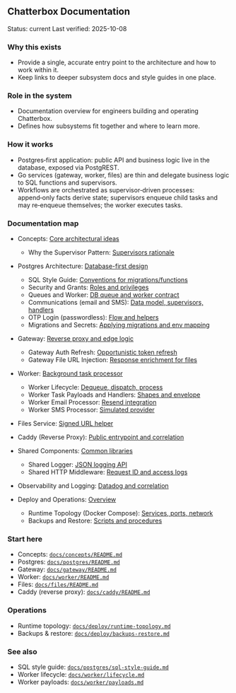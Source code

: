 ## Chatterbox Documentation

Status: current
Last verified: 2025-10-08

### Why this exists

- Provide a single, accurate entry point to the architecture and how to work within it.
- Keep links to deeper subsystem docs and style guides in one place.

### Role in the system

- Documentation overview for engineers building and operating Chatterbox.
- Defines how subsystems fit together and where to learn more.

### How it works

- Postgres‑first application: public API and business logic live in the database, exposed via PostgREST.
- Go services (gateway, worker, files) are thin and delegate business logic to SQL functions and supervisors.
- Workflows are orchestrated as supervisor‑driven processes: append‑only facts derive state; supervisors enqueue child tasks and may re‑enqueue themselves; the worker executes tasks.

### Documentation map

- Concepts: [Core architectural ideas](concepts/README.md)

  - Why the Supervisor Pattern: [Supervisors rationale](concepts/why-supervisor.md)

- Postgres Architecture: [Database-first design](postgres/README.md)

  - SQL Style Guide: [Conventions for migrations/functions](postgres/sql-style-guide.md)
  - Security and Grants: [Roles and privileges](postgres/security.md)
  - Queues and Worker: [DB queue and worker contract](postgres/queues-and-worker.md)
  - Communications (email and SMS): [Data model, supervisors, handlers](postgres/comms.md)
  - OTP Login (passwordless): [Flow and helpers](postgres/otp-login.md)
  - Migrations and Secrets: [Applying migrations and env mapping](postgres/migrations-and-secrets.md)

- Gateway: [Reverse proxy and edge logic](gateway/README.md)

  - Gateway Auth Refresh: [Opportunistic token refresh](gateway/auth-refresh.md)
  - Gateway File URL Injection: [Response enrichment for files](gateway/files-injection.md)

- Worker: [Background task processor](worker/README.md)

  - Worker Lifecycle: [Dequeue, dispatch, process](worker/lifecycle.md)
  - Worker Task Payloads and Handlers: [Shapes and envelope](worker/payloads.md)
  - Worker Email Processor: [Resend integration](worker/email.md)
  - Worker SMS Processor: [Simulated provider](worker/sms.md)

- Files Service: [Signed URL helper](files/README.md)

- Caddy (Reverse Proxy): [Public entrypoint and correlation](caddy/README.md)

- Shared Components: [Common libraries](shared/README.md)

  - Shared Logger: [JSON logging API](shared/logger.md)
  - Shared HTTP Middleware: [Request ID and access logs](shared/middleware.md)

- Observability and Logging: [Datadog and correlation](observability/README.md)

- Deploy and Operations: [Overview](deploy/README.md)

  - Runtime Topology (Docker Compose): [Services, ports, network](deploy/runtime-topology.md)
  - Backups and Restore: [Scripts and procedures](deploy/backups-restore.md)

### Start here

- Concepts: [`docs/concepts/README.md`](concepts/README.md)
- Postgres: [`docs/postgres/README.md`](postgres/README.md)
- Gateway: [`docs/gateway/README.md`](gateway/README.md)
- Worker: [`docs/worker/README.md`](worker/README.md)
- Files: [`docs/files/README.md`](files/README.md)
- Caddy (reverse proxy): [`docs/caddy/README.md`](caddy/README.md)

### Operations

- Runtime topology: [`docs/deploy/runtime-topology.md`](deploy/runtime-topology.md)
- Backups & restore: [`docs/deploy/backups-restore.md`](deploy/backups-restore.md)

### See also

- SQL style guide: [`docs/postgres/sql-style-guide.md`](postgres/sql-style-guide.md)
- Worker lifecycle: [`docs/worker/lifecycle.md`](worker/lifecycle.md)
- Worker payloads: [`docs/worker/payloads.md`](worker/payloads.md)
